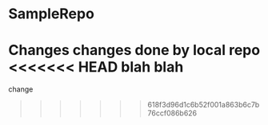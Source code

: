 # SampleRepo
Changes
changes done by local repo
<<<<<<< HEAD
blah blah
=======
change
>>>>>>> 618f3d96d1c6b52f001a863b6c7b76ccf086b626
